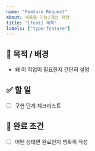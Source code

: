 ```yaml
---
name: "Feature Request"
about: 새로운 기능/개선 제안
title: "[feat] 제목"
labels: ["type:feature"]
---
```


## 🎯 목적 / 배경

- 왜 이 작업이 필요한지 간단히 설명

## ✅ 할 일

- [ ] 구현 단계 체크리스트

## 🧪 완료 조건

- [ ] 어떤 상태면 완료인지 명확히 작성
